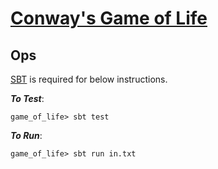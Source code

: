 # [Conway's Game of Life](https://en.wikipedia.org/wiki/Conway%27s_Game_of_Life)

## Ops

[SBT](https://www.scala-sbt.org/) is required for below instructions.

***To Test***: 

```
game_of_life> sbt test
```

***To Run***:

```
game_of_life> sbt run in.txt
```
